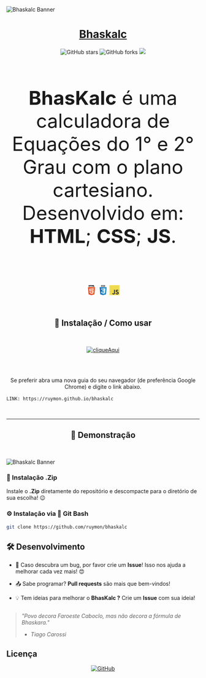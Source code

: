 ![Bhaskalc Banner](https://media.discordapp.net/attachments/640013683908673536/750801955756048424/banner_header_bhaskalc_final.png)

<p align="center">

<h1 align="center"><u>Bhaskalc</u></h1>

</p>

<p align="center">
<img alt="GitHub stars" src="https://img.shields.io/github/stars/ruymon/bhaskalc?style=for-the-badge">
<img alt="GitHub forks" src="https://img.shields.io/github/forks/ruymon/bhaskalc?label=fork&style=for-the-badge">
<img src="https://img.shields.io/github/last-commit/ruymon/bhaskalc?label=last%20commit&style=for-the-badge">

</p>
<br>
<p align="center" style="font-size: 50px"><b>BhasKalc</b> é uma calculadora de Equações do 1° e 2° Grau com o plano cartesiano. Desenvolvido em: <b>HTML</b>; <b>CSS</b>; <b>JS</b>.</p>
<br>
<br>
<p align="center">
<img align="center" alt="HTML5" width="26px" src="https://raw.githubusercontent.com/github/explore/80688e429a7d4ef2fca1e82350fe8e3517d3494d/topics/html/html.png" />
<img align="center" alt="CSS3" width="26px" src="https://raw.githubusercontent.com/github/explore/80688e429a7d4ef2fca1e82350fe8e3517d3494d/topics/css/css.png" />

<img align="center" alt="JavaScript" width="26px" src="https://raw.githubusercontent.com/github/explore/80688e429a7d4ef2fca1e82350fe8e3517d3494d/topics/javascript/javascript.png" >

</p>

<br>

<p align="center">

<h2 align="center">📌 Instalação / Como usar</h2>

</p>
<br>

<p align="center">
<a href="https://ruymon.github.io/bhaskalc" align="center"><img src="https://i.imgur.com/abgYAhj.png" alt="cliqueAqui"></a>
</p>
<br>
<br>

<p align="center">Se preferir abra uma nova guia do seu navegador (de preferência Google Chrome) e digite o link abaixo.</p>

```
LINK: https://ruymon.github.io/bhaskalc
```
<br>

---

<p align="center">

<h2 align="center">📸 Demonstração</h2>

</p>
<br>

![Bhaskalc Banner](https://i.imgur.com/6ofxOow.gif)

###  📁 Instalação .Zip 

 Instale o **.Zip** diretamente do repositório e descompacte para o diretório de sua escolha! 😉


### ⚙️ Instalação via 💾 Git Bash

```bash
git clone https://github.com/ruymon/bhaskalc
```



##  🛠️ Desenvolvimento

* 👾 Caso descubra um bug, por favor crie um **Issue**! Isso nos ajuda a melhorar cada vez mais!  😍

* 📤 Sabe programar? **Pull requests** são mais que bem-vindos!
 
* 💡 Tem ideias para melhorar o **BhasKalc ?** Crie um **Issue** com sua ideia!




##

> *"Povo decora Faroeste Caboclo, mas não decora a fórmula de Bhaskara."*
> - *Tiago Carossi*

##



## Licença

<p align="center">
<a href="https://choosealicense.com/licenses/mit/"><img alt="GitHub" src="https://img.shields.io/github/license/ruymon/bhaskalc?style=for-the-badge"></a>
</p>

